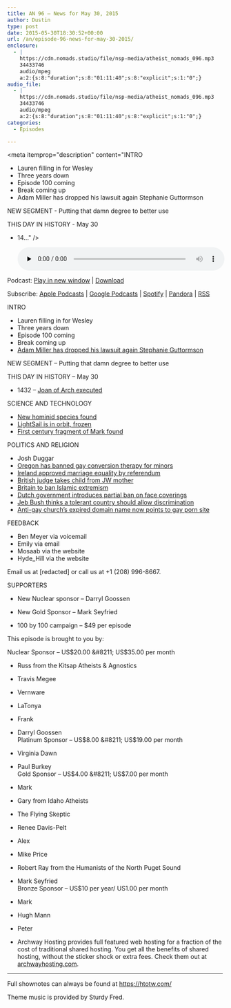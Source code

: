 ```yaml
---
title: AN 96 – News for May 30, 2015
author: Dustin
type: post
date: 2015-05-30T18:30:52+00:00
url: /an/episode-96-news-for-may-30-2015/
enclosure:
  - |
    https://cdn.nomads.studio/file/nsp-media/atheist_nomads_096.mp3
    34433746
    audio/mpeg
    a:2:{s:8:"duration";s:8:"01:11:40";s:8:"explicit";s:1:"0";}
audio_file:
  - |
    https://cdn.nomads.studio/file/nsp-media/atheist_nomads_096.mp3
    34433746
    audio/mpeg
    a:2:{s:8:"duration";s:8:"01:11:40";s:8:"explicit";s:1:"0";}
categories:
  - Episodes

---
```

<div itemscope itemtype="http://schema.org/AudioObject">
  <meta itemprop="name" content="Episode 96 &#8211; News for May 30, 2015" />
  
  <meta itemprop="uploadDate" content="2015-05-30T12:30:52-06:00" />
  
  <meta itemprop="encodingFormat" content="audio/mpeg" />
  
  <meta itemprop="duration" content="PT1H11M40S" />
  
  <meta itemprop="description" content="INTRO

* Lauren filling in for Wesley
* Three years down
* Episode 100 coming
* Break coming up
* Adam Miller has dropped his lawsuit again Stephanie Guttormson

NEW SEGMENT - Putting that damn degree to better use

THIS DAY IN HISTORY - May 30

* 14..." />
  
  <meta itemprop="contentUrl" content="https://dts.podtrac.com/redirect.mp3/cdn.nomads.studio/file/nsp-media/atheist_nomads_096.mp3" />
  
  <meta itemprop="contentSize" content="32.8" />
  </p> 
  
  <div class="powerpress_player" id="powerpress_player_8352">
    <audio class="wp-audio-shortcode" id="audio-5141-96" preload="none" style="width: 100%;" controls="controls"><source type="audio/mpeg" src="https://dts.podtrac.com/redirect.mp3/cdn.nomads.studio/file/nsp-media/atheist_nomads_096.mp3?_=96" /><a href="https://dts.podtrac.com/redirect.mp3/cdn.nomads.studio/file/nsp-media/atheist_nomads_096.mp3">https://dts.podtrac.com/redirect.mp3/cdn.nomads.studio/file/nsp-media/atheist_nomads_096.mp3</a></audio>
  </div>
</div>

<p class="powerpress_links powerpress_links_mp3">
  Podcast: <a href="https://dts.podtrac.com/redirect.mp3/cdn.nomads.studio/file/nsp-media/atheist_nomads_096.mp3" class="powerpress_link_pinw" target="_blank" title="Play in new window" onclick="return powerpress_pinw('https://htotw.com/?powerpress_pinw=5141-podcast');" rel="nofollow">Play in new window</a> | <a href="https://dts.podtrac.com/redirect.mp3/cdn.nomads.studio/file/nsp-media/atheist_nomads_096.mp3" class="powerpress_link_d" title="Download" rel="nofollow" download="atheist_nomads_096.mp3">Download</a>
</p>

<p class="powerpress_links powerpress_subscribe_links">
  Subscribe: <a href="https://podcasts.apple.com/us/podcast/humanists-take-on-the-world/id530050098?mt=2&ls=1" class="powerpress_link_subscribe powerpress_link_subscribe_itunes" target="_blank" title="Subscribe on Apple Podcasts" rel="nofollow">Apple Podcasts</a> | <a href="https://www.google.com/podcasts?feed=aHR0cDovL2F0aGVpc3Rub21hZHMubGlic3luLmNvbS9yc3M%3D" class="powerpress_link_subscribe powerpress_link_subscribe_googleplay" target="_blank" title="Subscribe on Google Podcasts" rel="nofollow">Google Podcasts</a> | <a href="https://open.spotify.com/show/3LzK2xZGike6Tc1GEMtMbr?si=LieN9SNuTpq96smuaUsH8A" class="powerpress_link_subscribe powerpress_link_subscribe_spotify" target="_blank" title="Subscribe on Spotify" rel="nofollow">Spotify</a> | <a href="https://www.pandora.com/podcast/atheist-nomads/PC:10122?corr=62071012&part=ug" class="powerpress_link_subscribe powerpress_link_subscribe_pandora" target="_blank" title="Subscribe on Pandora" rel="nofollow">Pandora</a> | <a href="https://htotw.com/feed/podcast/" class="powerpress_link_subscribe powerpress_link_subscribe_rss" target="_blank" title="Subscribe via RSS" rel="nofollow">RSS</a>
</p>

INTRO

* Lauren filling in for Wesley  
* Three years down  
* Episode 100 coming  
* Break coming up  
* <a href="http://www.patheos.com/blogs/friendlyatheist/2015/05/21/faith-healer-adam-miller-drops-lawsuit-against-youtuber-calling-him-out-on-his-claims/" target="_blank" rel="noopener">Adam Miller has dropped his lawsuit again Stephanie Guttormson</a>

NEW SEGMENT &#8211; Putting that damn degree to better use

THIS DAY IN HISTORY &#8211; May 30

* 1432 &#8211; <a href="https://en.wikipedia.org/wiki/Joan_of_Arc#Execution" target="_blank" rel="noopener">Joan of Arch executed</a>

SCIENCE AND TECHNOLOGY

* <a href="http://www.bbc.com/news/science-environment-32906836" target="_blank" rel="noopener">New hominid species found</a>  
* <a href="http://www.space.com/29502-lightsail-solar-sail-software-glitch.html" target="_blank" rel="noopener">LightSail is in orbit, frozen</a>  
* <a href="http://conservativetribune.com/biblical-discovery-atheists-not-happy-mark/" target="_blank" rel="noopener">First century fragment of Mark found</a>

POLITICS AND RELIGION

* Josh Duggar  
* <a href="http://www.advocate.com/ex-gay-therapy/2015/05/22/watch-oregon-gov-emotionally-signs-conversion-therapy-ban-law?team=social" target="_blank" rel="noopener">Oregon has banned gay conversion therapy for minors</a>  
* <a href="http://www.irishmirror.ie/news/irish-news/marriage-referendum-new-laws-enacted-5761405" target="_blank" rel="noopener">Ireland approved marriage equality by referendum</a>  
* <a href="http://www.telegraph.co.uk/news/religion/11625691/Indoctrinated-son-troubled-by-mothers-religion-is-put-into-care.html" target="_blank" rel="noopener">British judge takes child from JW mother</a>  
* <a href="http://www.rawstory.com/2015/05/britain-to-announce-new-laws-on-poisonous-islamist-ideology/" target="_blank" rel="noopener">Britain to ban Islamic extremism</a>  
* <a href="http://tribune.com.pk/story/890723/netherlands-plans-to-ban-full-face-veils-in-public-places/" target="_blank" rel="noopener">Dutch government introduces partial ban on face coverings</a>  
* <a href="http://www.rawstory.com/2015/05/jeb-bush-a-tolerant-country-should-allow-discrimination-based-upon-religious-beliefs/" target="_blank" rel="noopener">Jeb Bush thinks a tolerant country should allow discrimination</a>  
* <a href="http://www.queerty.com/hate-group-forgets-to-renew-domain-name-gets-redirected-to-hardcore-gay-xxx-site-20150512" target="_blank" rel="noopener">Anti-gay church’s expired domain name now points to gay porn site</a>

FEEDBACK

* Ben Meyer via voicemail  
* Emily via email  
* Mosaab via the website  
* Hyde_Hill via the website

Email us at [redacted] or call us at +1 (208) 996-8667.

SUPPORTERS

* New Nuclear sponsor &#8211; Darryl Goossen  
* New Gold Sponsor &#8211; Mark Seyfried

* 100 by 100 campaign &#8211; $49 per episode

This episode is brought to you by:

Nuclear Sponsor &#8211; US$20.00 &#8211; US$35.00 per month  
* Russ from the Kitsap Atheists & Agnostics  
* Travis Megee  
* Vernware  
* LaTonya  
* Frank  
* Darryl Goossen  
Platinum Sponsor &#8211; US$8.00 &#8211; US$19.00 per month  
* Virginia Dawn  
* Paul Burkey  
Gold Sponsor &#8211; US$4.00 &#8211; US$7.00 per month  
* Mark  
* Gary from Idaho Atheists  
* The Flying Skeptic  
* Renee Davis-Pelt  
* Alex  
* Mike Price  
* Robert Ray from the Humanists of the North Puget Sound  
* Mark Seyfried  
Bronze Sponsor &#8211; US$10 per year/ US1.00 per month  
* Mark  
* Hugh Mann  
* Peter

* Archway Hosting provides full featured web hosting for a fraction of the cost of traditional shared hosting. You get all the benefits of shared hosting, without the sticker shock or extra fees. Check them out at <a href="http://archwayhosting.com/" target="_blank" rel="noopener">archwayhosting.com</a>.

<hr width="500" />

Full shownotes can always be found at <https://htotw.com/>  

Theme music is provided by Sturdy Fred.